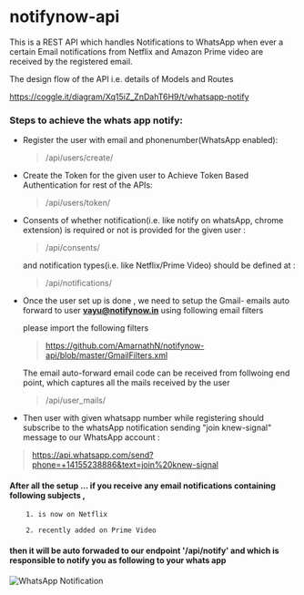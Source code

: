 # notifynow-api

This is a REST API which handles Notifications to WhatsApp when ever a certain Email notifications from Netflix and Amazon Prime video are received by the registered  email.

The design flow of the API i.e. details of Models and Routes 

https://coggle.it/diagram/Xq15iZ_ZnDahT6H9/t/whatsapp-notify


### Steps to achieve the whats app notify:

- Register the user with email and phonenumber(WhatsApp enabled): 

   > /api/users/create/
- Create the Token for the given user to Achieve Token Based Authentication for rest of the APIs:

   > /api/users/token/

- Consents of whether notification(i.e. like notify on whatsApp, chrome extension) is required or not is provided for the given user :

   > /api/consents/
   
  and notification types(i.e. like Netflix/Prime Video) should be defined at :
  
   > /api/notifications/
   
- Once the user set up is done , we need to setup the Gmail- emails auto forward to user **vayu@notifynow.in** using following email filters 

  please import the following filters 
  
   > https://github.com/AmarnathN/notifynow-api/blob/master/GmailFilters.xml
  
  The email auto-forward email code can be received from follwoing end point, which captures all the mails received by the user
  
   > /api/user_mails/

- Then user with given whatsapp number while registering should subscribe to the whatsApp notification sending "join knew-signal" message to our WhatsApp account :

> https://api.whatsapp.com/send?phone=+14155238886&text=join%20knew-signal




#### After all the setup ... if you receive any email notifications containing following subjects , 

        1. is now on Netflix
        
        2. recently added on Prime Video

#### then it will be auto forwaded to our endpoint '/api/notify' and which is responsible to notify you as following to your whats app

![WhatsApp Notification](https://i.imgur.com/dy9bVPF.png)

